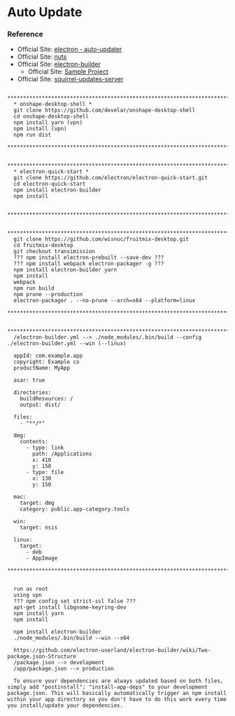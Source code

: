 # Auto Update

### Reference
  + Official Site: [electron - auto-updater](http://electron.atom.io/docs/api/auto-updater/)
  + Official Site: [nuts](https://github.com/GitbookIO/nuts)
  + Official Site: [electron-builder](https://github.com/electron-userland/electron-builder)
    - Official Site: [Sample Project](https://github.com/develar/onshape-desktop-shell)
  + Official Site: [squirrel-updates-server](https://github.com/Aluxian/squirrel-updates-server)
  
```
  *****************************************************************************
  * onshape-desktop-shell *
  git clone https://github.com/develar/onshape-desktop-shell
  cd onshape-desktop-shell
  npm install yarn (vpn)
  npm install (vpn)
  npm run dist  
  *****************************************************************************
  
  *****************************************************************************
  * electron-quick-start *
  git clone https://github.com/electron/electron-quick-start.git
  cd electron-quick-start
  npm install electron-builder
  npm install
  
  *****************************************************************************
  
  *****************************************************************************
  git clone https://github.com/wisnuc/fruitmix-desktop.git  
  cd fruitmix-desktop
  git checkout transimission
  ??? npm install electron-prebuilt --save-dev ???
  ??? npm install webpack electron-packager -g ???
  npm install electron-builder yarn
  npm install
  webpack
  npm run build
  npm prune --production
  electron-packager . --no-prune --arch=x64 --platform=linux
  *****************************************************************************

  *****************************************************************************
  /electron-builder.yml --> ./node_modules/.bin/build --config ./electron-builder.yml --win (--linux)
  
  appId: com.example.app
  copyright: Example co
  productName: MyApp

  asar: true

  directories:
    buildResources: /
    output: dist/

  files:
    - "**/*"

  dmg:
    contents:
      - type: link
        path: /Applications
        x: 410
        y: 150
      - type: file
        x: 130
        y: 150

  mac:
    target: dmg
    category: public.app-category.tools

  win:
    target: nsis

  linux:
    target:
      - deb
      - AppImage
  *****************************************************************************


  run as root
  using vpn
  ??? npm config set strict-ssl false ???
  apt-get install libgnome-keyring-dev
  npm install yarn
  npm install
  
  npm install electron-builder
  ./node_modules/.bin/build --win --x64
  
  https://github.com/electron-userland/electron-builder/wiki/Two-package.json-Structure
  /package.json --> development
  /app/package.json --> production
  
  To ensure your dependencies are always updated based on both files, simply add "postinstall": "install-app-deps" to your development package.json. This will basically automatically trigger an npm install within your app directory so you don't have to do this work every time you install/update your dependencies.

```
